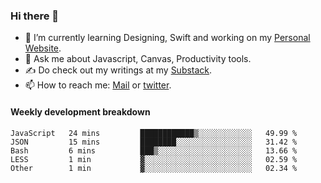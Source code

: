 ### Hi there 👋

- 🌱 I’m currently learning Designing, Swift and working on my [Personal Website](https://kvaishak.com/).
- 💬 Ask me about Javascript, Canvas,  Productivity tools. 
- :writing_hand: Do check out my writings at my [Substack](https://kvaishak.substack.com/).
- 📫 How to reach me: [Mail](mailto:vaishak.kaippanchery@gmail.com) or [twitter](https://twitter.com/kvaishack).


#### Weekly development breakdown

<!--START_SECTION:waka-->

```text
JavaScript   24 mins         ████████████▒░░░░░░░░░░░░   49.99 %
JSON         15 mins         ████████░░░░░░░░░░░░░░░░░   31.42 %
Bash         6 mins          ███▒░░░░░░░░░░░░░░░░░░░░░   13.66 %
LESS         1 min           ▓░░░░░░░░░░░░░░░░░░░░░░░░   02.59 %
Other        1 min           ▓░░░░░░░░░░░░░░░░░░░░░░░░   02.34 %
```

<!--END_SECTION:waka-->
